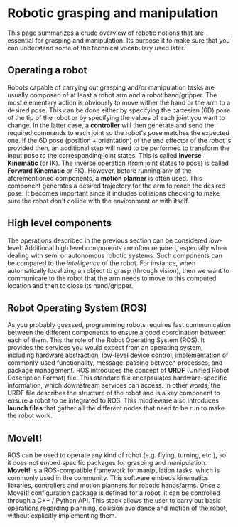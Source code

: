# Robotic grasping and manipulation
This page summarizes a crude overview of robotic notions that are essential for grasping and manipulation. Its purpose it to make sure that you can understand some of the technical vocabulary used later.

## Operating a robot
Robots capable of carrying out grasping and/or manipulation tasks are usually composed of at least a robot arm and a robot hand/gripper.
The most elementary action is obviously to move wither the hand or the arm to a desired pose. This can be done either by specifying the cartesian (6D) pose of the tip of the robot or by specifying the values of each joint you want to change. In the latter case, a **controller** will then generate and send the required commands to each joint so the robot's pose matches the expected one. If the 6D pose (position + orientation) of the end effector of the robot is provided then, an additional step will need to be performed to transform the input pose to the corresponding joint states. This is called **Inverse Kinematic** (or IK). The inverse operation (from joint states to pose) is called **Forward Kinematic** or FK). However, before running any of the aforementioned components, a **motion planner** is often used. This component generates a desired trajectory for the arm to reach the desired pose. It becomes important since it includes collisions checking to make sure the robot don't collide with the environment or with itself.

## High level components
The operations described in the previous section can be considered *low*-level. Additional high level components are often required, especially when dealing with semi or autonomous robotic systems. Such components can be compared to the *intelligence* of the robot. For instance, when automatically localizing an object to grasp (through vision), then we want to communicate to the robot that the arm needs to move to this computed location and then to close its hand/gripper.

## Robot Operating System (ROS)
As you probably guessed, programming robots requires fast communication between the different components to ensure a good coordination between each of them. This the role of the Robot Operating System (ROS). It provides the services you would expect from an operating system, including hardware abstraction, low-level device control, implementation of commonly-used functionality, message-passing between processes, and package management. ROS introduces the concept of **URDF** (Unified Robot Description Format) file. This standard file encapsulates hardware-specific information, which downstream services can access. In other words, the URDF file describes the structure of the robot and is a key component to ensure a robot to be integrated to ROS. This middleware also introduces **launch files** that gather all the different nodes that need to be run to make the robot work.

## MoveIt!
ROS can be used to operate any kind of robot (e.g. flying, turning, etc.), so it does not embed specific packages for grasping and manipulation. **MoveIt!** is a ROS-compatible framework for manipulation tasks, which is commonly used in the community. This software embeds kinematics libraries, controllers and motion planners for robotic hands/arms. Once a MoveIt! configuration package is defined for a robot, it can be controlled through a C++ / Python API. This stack allows the user to carry out basic operations regarding planning, collision avoidance and motion of the robot, without explicitly implementing them.
